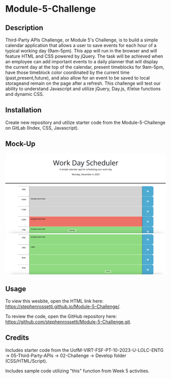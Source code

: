 # Module-5-Challenge

## Description

Third-Party APIs Challenge, or Module 5's Challenge, is to build a simple calendar application that allows a user to save events for each hour of a typical working day (9am-5pm). This app will run in the browser and will feature HTML and CSS powered by jQuery. The task will be achieved when an employee can add important events to a daily planner that will display the current day at the top of the calendar, present timeblocks for 9am-5pm, have those timeblock color coordinated by the current time (past,present,future), and also allow for an event to be saved to local storageand remain on the page after a refresh. This challenge will test our ability to understand Javascript and utilize jQuery, Day.js, if/else functions and dynamic CSS.

## Installation

Create new repository and utilize starter code from the Module-5-Challenge on GitLab (Index, CSS, Javascript).

## Mock-Up

![alt text](https://github.com/stephenrossetti/Module-5-Challenge/blob/main/assets/Mockup-1.png)
![alt text](https://github.com/stephenrossetti/Module-5-Challenge/blob/main/assets/Mockup-2.png)

## Usage

To view this wesbite, open the HTML link here: https://stephenrossetti.github.io/Module-5-Challenge/.

To review the code, open the GitHub repository here: https://github.com/stephenrossetti/Module-5-Challenge.git.

## Credits

Includes starter code from the UofM-VIRT-FSF-PT-10-2023-U-LOLC-ENTG -> 05-Third-Party-APIs -> 02-Challenge -> Develop folder (CSS/HTML/Script). 

Includes sample code utilizing "this" function from Week 5 activities.